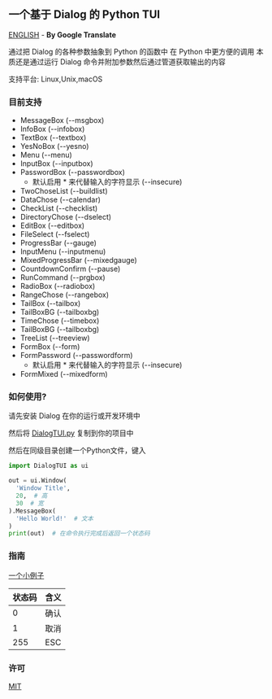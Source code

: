 ## 一个基于 Dialog 的 Python TUI
[ENGLISH](README_EN.MD) - **By Google Translate**

通过把 Dialog 的各种参数抽象到 Python 的函数中
在 Python 中更方便的调用
本质还是通过运行 Dialog 命令并附加参数然后通过管道获取输出的内容

支持平台: Linux,Unix,macOS

### 目前支持
- MessageBox (--msgbox)
- InfoBox (--infobox)
- TextBox (--textbox)
- YesNoBox (--yesno)
- Menu (--menu)
- InputBox (--inputbox)
- PasswordBox (--passwordbox)
  - 默认启用 * 来代替输入的字符显示 (--insecure)
- TwoChoseList (--buildlist)
- DataChose (--calendar)
- CheckList (--checklist)
- DirectoryChose (--dselect)
- EditBox (--editbox)
- FileSelect (--fselect)
- ProgressBar (--gauge)
- InputMenu (--inputmenu)
- MixedProgressBar (--mixedgauge)
- CountdownConfirm (--pause)
- RunCommand (--prgbox)
- RadioBox (--radiobox)
- RangeChose (--rangebox)
- TailBox (--tailbox)
- TailBoxBG (--tailboxbg)
- TimeChose (--timebox)
- TailBoxBG (--tailboxbg)
- TreeList (--treeview)
- FormBox (--form)
- FormPassword (--passwordform)
  - 默认启用 * 来代替输入的字符显示 (--insecure)
- FormMixed (--mixedform)

### 如何使用?
请先安装 Dialog 在你的运行或开发环境中

然后将 [DialogTUI.py](./DialogTUI.py) 复制到你的项目中

然后在同级目录创建一个Python文件，键入

```python
import DialogTUI as ui

out = ui.Window(
  'Window Title',
  20,  # 高
  30  # 宽
).MessageBox(
  'Hello World!'  # 文本
)
print(out)  # 在命令执行完成后返回一个状态码 
```

### 指南
[一个小例子](./example.py)

| 状态码 | 含义  |
|-----|-----|
| 0   | 确认  |
| 1   | 取消  |
| 255 | ESC |

### 许可
[MIT](./License.txt)
